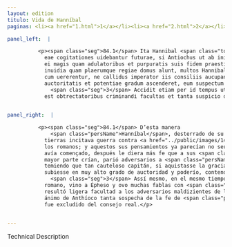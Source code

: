 ```yaml
---
layout: edition
titulo: Vida de Hanníbal
paginas: <li><a href="1.html">1</a></li><li><a href="2.html">2</a></li><li><a href="3.html">3</a></li><li><a href="4.html">4</a></li><li><a href="5.html">5</a></li><li><a href="6.html">6</a></li><li><a href="7.html">7</a></li><li><a href="8.html">8</a></li><li><a href="9.html">9</a></li><li><a href="10.html">10</a></li><li><a href="11.html">11</a></li><li><a href="12.html">12</a></li><li><a href="13.html">13</a></li><li><a href="14.html">14</a></li><li><a href="15.html">15</a></li><li><a href="16.html">16</a></li><li><a href="17.html">17</a></li><li><a href="18.html">18</a></li><li><a href="19.html">19</a></li><li><a href="20.html">20</a></li><li><a href="21.html">21</a></li><li><a href="22.html">22</a></li><li><a href="23.html">23</a></li><li><a href="24.html">24</a></li><li><a href="25.html">25</a></li><li><a href="26.html">26</a></li><li><a href="27.html">27</a></li><li><a href="28.html">28</a></li><li><a href="29.html">29</a></li><li><a href="30.html">30</a></li><li><a href="31.html">31</a></li><li><a href="32.html">32</a></li><li><a href="33.html">33</a></li><li><a href="34.html">34</a></li><li><a href="35.html">35</a></li><li><a href="36.html">36</a></li><li><a href="37.html">37</a></li><li><a href="38.html">38</a></li><li><a href="39.html">39</a></li><li><a href="40.html">40</a></li><li><a href="41.html">41</a></li><li><a href="42.html">42</a></li><li><a href="43.html">43</a></li><li><a href="44.html">44</a></li><li><a href="45.html">45</a></li><li><a href="46.html">46</a></li><li><a href="47.html">47</a></li><li><a href="48.html">48</a></li><li><a href="49.html">49</a></li><li><a href="50.html">50</a></li><li><a href="51.html">51</a></li><li><a href="52.html">52</a></li><li><a href="53.html">53</a></li><li><a href="54.html">54</a></li><li><a href="55.html">55</a></li><li><a href="56.html">56</a></li><li><a href="57.html">57</a></li><li><a href="58.html">58</a></li><li><a href="59.html">59</a></li><li><a href="60.html">60</a></li><li><a href="61.html">61</a></li><li><a href="62.html">62</a></li><li><a href="63.html">63</a></li><li><a href="64.html">64</a></li><li><a href="65.html">65</a></li><li><a href="66.html">66</a></li><li><a href="67.html">67</a></li><li><a href="68.html">68</a></li><li><a href="69.html">69</a></li><li><a href="70.html">70</a></li><li><a href="71.html">71</a></li><li><a href="72.html">72</a></li><li><a href="73.html">73</a></li><li><a href="74.html">74</a></li><li><a href="75.html">75</a></li><li><a href="76.html">76</a></li><li><a href="77.html">77</a></li><li><a href="78.html">78</a></li><li><a href="79.html">79</a></li><li><a href="80.html">80</a></li><li><a href="81.html">81</a></li><li><a href="82.html">82</a></li><li><a href="83.html">83</a></li><li><a href="84.html">84</a></li><li><a href="85.html">85</a></li><li><a href="86.html">86</a></li><li><a href="87.html">87</a></li><li><a href="88.html">88</a></li><li><a href="89.html">89</a></li><li><a href="90.html">90</a></li><li><a href="91.html">91</a></li><li><a href="92.html">92</a></li><li><a href="93.html">93</a></li><li><a href="94.html">94</a></li><li><a href="95.html">95</a></li><li><a href="96.html">96</a></li>

panel_left:  |

          <p><span class="seg">84.1</span> Ita Hannibal <span class="tooltip">patria<span class="tooltiptext"><span class="om"><i>om. </i></span> <span class="siglas">M</span> </span></span> exul per totum orbem terrarum aduersus Romanos concitabat bellum. Nec iam inanes
            eae cogitationes uidebantur futurae, si Antiochus ut ab initio coepit, sic etiam postea
            ei magis quam adulatoribus et purpuratis suis fidem praestitisse. <span class="seg">2</span> Sed
            inuidia quam plaerumque regiae domus alunt, multos Hannibali aduersarios peperit, qui
            cum uererentur, ne callidus imperator iis consiliis aucupando gratiam regis in maximum
            auctoritatis et potentiae gradum ascenderet, eum suspectum reddere nitebantur.
              <span class="seg">3</span> Accidit etiam per id tempus ut P. <span class="tooltip">Villius<span class="tooltiptext">Vilius <span class="siglas">E M</span> </span></span> legatus Ephesum ueniens frequentem cum Poeno sermonem haberet, ex quo facile data
            est obtrectatoribus criminandi facultas et tanta suspicio de fide Hannibalis Antiocho <span class="tooltip">orta<span class="tooltiptext">horta <span class="siglas">A</span> orta est <span class="siglas">S</span> </span></span>, ut omnino a consilio regio excluderetur.</p>
        

panel_right:  |

          <p><span class="seg">84.1</span> D’esta manera
              <span class="persName">Hanníbal</span>, desterrado de su patria, por todo el çircuyto de las
            tierras incitava guerra contra <a href="../public/images/1491/179v.png" target="new"><img class="facs" src="../public/images/1491/1491.jpg"/></a>[179v,b]
            los romanos; y aquestos sus pensamientos ya parecían no ser vanos si Antíocho, segund
            avía començado, después le diera más fe que a sus <span class="tooltip">lisonjeros<span class="tooltiptext">linsoieros  </span></span> y vestidos de púrpura. <span class="seg">2</span> Mas la invidia que las casas reales por la
            mayor parte crían, parió adversarios a <span class="persName">Hanníbal</span>, los quales,
            temiendo que tan cauteloso capitán, si aquistasse la gracia del rey con estos consejos,
            subiesse en muy alto grado de auctoridad y poderío, contendían de le fazer sospechoso.
              <span class="seg">3</span> Assí mesmo, en el mesmo tiempo acaesçió que Publio Villio, embaxador
            romano, vino a Épheso y ovo muchas fablas con <span class="persName">Hanníbal</span>, donde
            resultó ligera facultad a los adversarios maldizientes de le acriminar, y nasció en el
            ánimo de Anthíoco tanta sospecha de la fe de <span class="persName">Hanníbal</span>, que del todo
            fue excludido del consejo real.</p>
        

---
```


Technical Description 